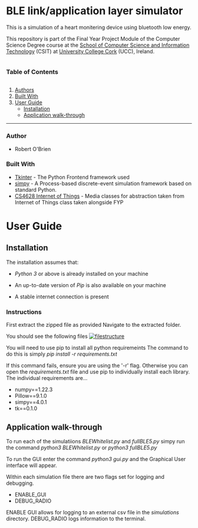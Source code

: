 # BLE link/application layer simulator

This is a simulation of a heart monitering device using bluetooth low energy.

This repository is part of the Final Year Project Module of the Computer Science Degree course at the [School of Computer Science and Information Technology](https://www.ucc.ie/en/compsci/ "School of Computer Science and Information Technology") (CSIT) at [University College Cork](https://www.ucc.ie/en/ "University College Cork") (UCC), Ireland.  


<summary><h3 style="display: inline-block">Table of Contents</h3></summary>
  <ol>
    <li><a href="#authors">Authors</a></li>
    <li><a href="#built-with">Built With</a></li>
    <li><a href="#user-guide">User Guide</a>
      <ul>
        <li><a href="#installation">Installation</a></li>
        <li><a href="#application-walk-through">Application walk-through</a></li>
      </ul>
    </li>
  </ol>

___________________
### Author
- Robert O'Brien


### Built With

* [Tkinter](https://docs.python.org/3/library/tkinter.html) - The  Python Frontend framework used
* [simpy](https://simpy.readthedocs.io/en/latest/) - A Process-based discrete-event simulation framework based on standard Python.
* [CS4628 Internet of Things](https://reg.ucc.ie/curriculum/modules/?mod=CS4628) - Media classes for abstraction taken from Internet of Things class taken alongside FYP

# User Guide

## Installation
The installation assumes that:

-  _Python 3_ or above is already installed on your machine

-  An up-to-date version of _Pip_ is also available on your machine

-  A stable internet connection is present

### Instructions
First extract the zipped file as provided
Navigate to the extracted folder. 

You should see the following files
<a href="https://imgbb.com/"><img src="https://i.ibb.co/fNCq6NW/filestructure.png" alt="filestructure" border="0"></a>


You will need to use pip to install all python requiremeints
The command to do this is simply _pip install -r requirements.txt_

If this command fails, ensure you are using the '-r' flag.
Otherwise you can open the _requirements.txt_ file and use pip to individually install each library.
The individual requirements are...
- numpy==1.22.3
- Pillow==9.1.0
- simpy==4.0.1
- tk==0.1.0

## Application walk-through
To run each of the simulatiions _BLEWhitelist.py_ and _fullBLE5.py_ simpy run the command _python3 BLEWhitelist.py_ or _python3 fullBLE5.py_

To run the GUI enter the command _python3 gui.py_ and the Graphical User interface will appear.

Within each simulation file there are two flags set for logging and debugging.
- ENABLE_GUI
- DEBUG_RADIO

ENABLE GUI allows for logging to an external csv file in the _simulations_ directory.
DEBUG_RADIO logs information to the terminal.
